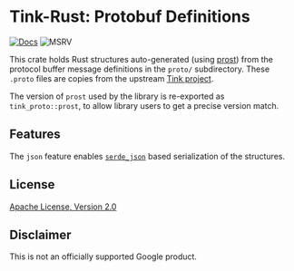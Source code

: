 # Tink-Rust: Protobuf Definitions

[![Docs](https://img.shields.io/badge/docs-rust-brightgreen?style=for-the-badge)](https://docs.rs/tink-proto)
![MSRV](https://img.shields.io/badge/rustc-1.56+-yellow?style=for-the-badge)

This crate holds Rust structures auto-generated (using [prost](https://docs.rs/prost)) from the protocol
buffer message definitions in the `proto/` subdirectory.  These `.proto` files are copies from
the upstream [Tink project](https://github.com/google/tink/tree/master/proto).

The version of `prost` used by the library is re-exported as `tink_proto::prost`, to allow library users to get a
precise version match.

## Features

The `json` feature enables [`serde_json`](https://docs.rs/serde-json) based serialization of the structures.

## License

[Apache License, Version 2.0](http://www.apache.org/licenses/LICENSE-2.0)

## Disclaimer

This is not an officially supported Google product.
